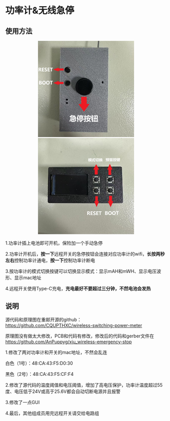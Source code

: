 # 功率计&无线急停

## 使用方法
<div align=center>
	<img src="xju_wireless-emergency-stop.image/1.jpg" width = "300" height = "300" alt="" align=middle/>
</div>

<div align=center>
	<img src="xju_wireless-emergency-stop.image/2.jpg" width = "300" height = "300" alt="" align=middle/>
</div>


1.功率计插上电池即可开机，保险加一个手动急停

2.功率计开机后，**按一下**远程开关的急停按钮会连接对应功率计的wifi，**长按两秒左右**控制功率计通电，**按一下**控制功率计断电

3.按功率计的模式切换按键可以切换显示模式：显示mAH和mWH、显示电压波形、显示mac地址

4.远程开关使用Type-C充电，**充电最好不要超过三分钟，不然电池会发热**

## 说明

源代码和原理图在重邮开源的github：https://github.com/CQUPTHXC/wireless-switching-power-meter

原理图没有做太大修改，PCB和代码有修改，修改后的代码和gerber文件在 https://github.com/AnPuppyg/xju_wireless-emergency-stop

1.修改了两对功率计和开关的mac地址，不然会乱连

白色（1号）：48:CA:43:F5:D0:30

黑色（2号）：48:CA:43:F5:CF:F4

2.修改了源代码的温度阈值和电压阈值，增加了高电压保护，功率计温度超过55度、电压低于24V或高于25.6V都会自动切断电源并且报警

3.修改了一点GUI

4.最后，其他组成员用完远程开关请交给电路组
